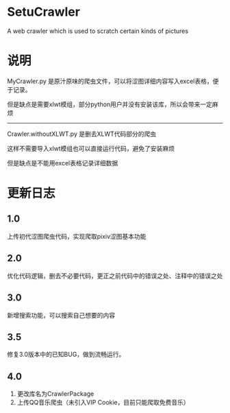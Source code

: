 # SetuCrawler
A web crawler which is used to scratch certain kinds of pictures


# 说明

MyCrawler.py 是原汁原味的爬虫文件，可以将涩图详细内容写入excel表格，便于记录。

但是缺点是需要xlwt模组，部分python用户并没有安装该库，所以会带来一定麻烦

***
Crawler.withoutXLWT.py 是删去XLWT代码部分的爬虫

这样不需要导入xlwt模组也可以直接运行代码，避免了安装麻烦

但是缺点是不能用excel表格记录详细数据

# 更新日志

## 1.0

上传初代涩图爬虫代码，实现爬取pixiv涩图基本功能


## 2.0 

优化代码逻辑，删去不必要代码，更正之前代码中的错误之处、注释中的错误之处


## 3.0

新增搜索功能，可以搜索自己想要的内容

## 3.5

修复3.0版本中的已知BUG，做到流畅运行。

## 4.0

1. 更改库名为CrawlerPackage
2. 上传QQ音乐爬虫（未引入VIP Cookie，目前只能爬取免费音乐）
